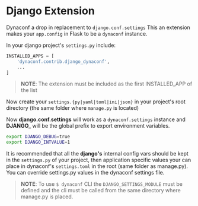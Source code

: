 # Django Extension

Dynaconf a drop in replacement to `django.conf.settings` 
This an extension makes your `app.config` in Flask to be a `dynaconf` instance.


In your django project's `settings.py` include:

```python
INSTALLED_APPS = [
    'dynaconf.contrib.django_dynaconf',
    ...
]
```

> **NOTE**: The extension must be included as the first INSTALLED_APP of the list

Now create your `settings.{py|yaml|toml|ini|json}` in your project's root directory
(the same folder where `manage.py` is located)

Now **django.conf.settings** will work as a `dynaconf.settings` instance and **DJANGO_** will
be the global prefix to export environment variables.

```bash
export DJANGO_DEBUG=true
export DJANGO_INTVALUE=1
```

It is recommended that all the **django's** internal config vars should be kept
in the `settings.py` of your project, then application specific values your can 
place in dynaconf's `settings.toml` in the root (same folder as manage.py).
You can override settings.py values in the dynaconf settings file.

> **NOTE**: To use `$ dynaconf` CLI the `DJANGO_SETTINGS_MODULE` must be defined and the cli must be called
> from the same directory where manage.py is placed.
